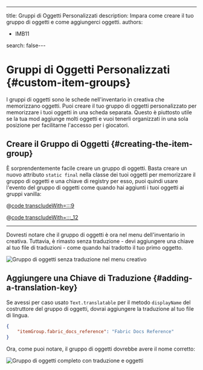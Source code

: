 ---
title: Gruppi di Oggetti Personalizzati
description: Impara come creare il tuo gruppo di oggetti e come aggiungerci oggetti.
authors:
  - IMB11

search: false---

# Gruppi di Oggetti Personalizzati {#custom-item-groups}

I gruppi di oggetti sono le schede nell'inventario in creativa che memorizzano oggetti. Puoi creare il tuo gruppo di oggetti personalizzato per memorizzare i tuoi oggetti in una scheda separata. Questo è piuttosto utile se la tua mod aggiunge molti oggetti e vuoi tenerli organizzati in una sola posizione per facilitarne l'accesso per i giocatori.

## Creare il Gruppo di Oggetti {#creating-the-item-group}

È sorprendentemente facile creare un gruppo di oggetti. Basta creare un nuovo attributo `static final` nella classe dei tuoi oggetti per memorizzare il gruppo di oggetti e una chiave di registry per esso, puoi quindi usare l'evento del gruppo di oggetti come quando hai aggiunti i tuoi oggetti ai gruppi vanilla:

@[code transcludeWith=:::9](@/reference/1.21/src/main/java/com/example/docs/item/ModItems.java)

@[code transcludeWith=:::_12](@/reference/1.21/src/main/java/com/example/docs/item/ModItems.java)

<hr />

Dovresti notare che il gruppo di oggetti è ora nel menu dell'inventario in creativa. Tuttavia, è rimasto senza traduzione - devi aggiungere una chiave al tuo file di traduzioni - come quando hai tradotto il tuo primo oggetto.

![Gruppo di oggetti senza traduzione nel menu creativo](/assets/develop/items/itemgroups_0.png)

## Aggiungere una Chiave di Traduzione {#adding-a-translation-key}

Se avessi per caso usato `Text.translatable` per il metodo `displayName` del costruttore del gruppo di oggetti, dovrai aggiungere la traduzione al tuo file di lingua.

```json
{
    "itemGroup.fabric_docs_reference": "Fabric Docs Reference"
}
```

Ora, come puoi notare, il gruppo di oggetti dovrebbe avere il nome corretto:

![Gruppo di oggetti completo con traduzione e oggetti](/assets/develop/items/itemgroups_1.png)
